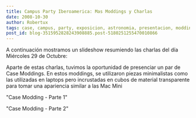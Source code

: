 ```yaml
---
title: Campus Party Iberoamerica: Mas Moddings y Charlas
date: 2008-10-30
author: Robertux
tags: case, campus, party, exposicion, astronomia, presentacion, modding, charla
post_id: blog-3515952828243908885.post-5180251255470010866
---
```


A continuación mostramos un slideshow resumiendo las charlas del día Miércoles 29 de Octubre:

Aparte de estas charlas, tuvimos la oportunidad de presenciar un par de Case Moddings. En estos moddings, se utilizaron piezas minimalistas como las utilizadas en laptops pero incrustadas en cubos de material transparente para tomar una apariencia similar a las Mac Mini

"Case Modding - Parte
1"

"Case Modding - Parte
2"